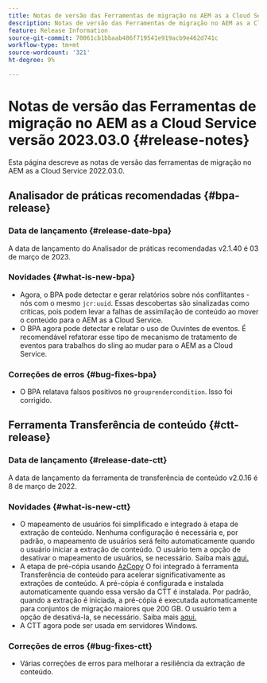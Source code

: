 ```yaml
---
title: Notas de versão das Ferramentas de migração no AEM as a Cloud Service versão 2023.03.0
description: Notas de versão das Ferramentas de migração no AEM as a Cloud Service versão 2022.03.0
feature: Release Information
source-git-commit: 70061cb1bbaab486f719541e919acb9e462d741c
workflow-type: tm+mt
source-wordcount: '321'
ht-degree: 9%

---
```


# Notas de versão das Ferramentas de migração no AEM as a Cloud Service versão 2023.03.0 {#release-notes}

Esta página descreve as notas de versão das ferramentas de migração no AEM as a Cloud Service 2022.03.0.

## Analisador de práticas recomendadas {#bpa-release}

### Data de lançamento {#release-date-bpa}

A data de lançamento do Analisador de práticas recomendadas v2.1.40 é 03 de março de 2023.

### Novidades {#what-is-new-bpa}

* Agora, o BPA pode detectar e gerar relatórios sobre nós conflitantes - nós com o mesmo `jcr:uuid`. Essas descobertas são sinalizadas como críticas, pois podem levar a falhas de assimilação de conteúdo ao mover o conteúdo para o AEM as a Cloud Service.
* O BPA agora pode detectar e relatar o uso de Ouvintes de eventos. É recomendável refatorar esse tipo de mecanismo de tratamento de eventos para trabalhos do sling ao mudar para o AEM as a Cloud Service.

### Correções de erros {#bug-fixes-bpa}

* O BPA relatava falsos positivos no `grouprendercondition`. Isso foi corrigido.

## Ferramenta Transferência de conteúdo {#ctt-release}

### Data de lançamento {#release-date-ctt}

A data de lançamento da ferramenta de transferência de conteúdo v2.0.16 é 8 de março de 2022.

### Novidades {#what-is-new-ctt}

* O mapeamento de usuários foi simplificado e integrado à etapa de extração de conteúdo. Nenhuma configuração é necessária e, por padrão, o mapeamento de usuários será feito automaticamente quando o usuário iniciar a extração de conteúdo. O usuário tem a opção de desativar o mapeamento de usuários, se necessário. Saiba mais [aqui.](https://experienceleague.adobe.com/docs/experience-manager-cloud-service/content/migration-journey/cloud-migration/content-transfer-tool/user-mapping-and-migration.html?lang=en#user-mapping-detail)
* A etapa de pré-cópia usando [AzCopy](https://learn.microsoft.com/en-us/azure/storage/common/storage-use-azcopy-v10) O foi integrado à ferramenta Transferência de conteúdo para acelerar significativamente as extrações de conteúdo. A pré-cópia é configurada e instalada automaticamente quando essa versão da CTT é instalada. Por padrão, quando a extração é iniciada, a pré-cópia é executada automaticamente para conjuntos de migração maiores que 200 GB. O usuário tem a opção de desativá-la, se necessário. Saiba mais [aqui.](https://experienceleague.adobe.com/docs/experience-manager-cloud-service/content/migration-journey/cloud-migration/content-transfer-tool/handling-large-content-repositories.html?lang=en)
* A CTT agora pode ser usada em servidores Windows.

### Correções de erros {#bug-fixes-ctt}

* Várias correções de erros para melhorar a resiliência da extração de conteúdo.
